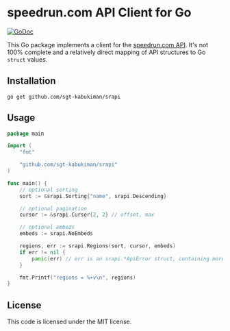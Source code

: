 speedrun.com API Client for Go
==============================
[![GoDoc](https://godoc.org/github.com/sgt-kabukiman/srapi?status.svg)](https://godoc.org/github.com/sgt-kabukiman/srapi)

This Go package implements a client for the
[speedrun.com API](https://github.com/speedruncom/api). It's not 100% complete
and a relatively direct mapping of API structures to Go ``struct`` values.

Installation
------------

```
go get github.com/sgt-kabukiman/srapi
```

Usage
-----

```go
package main

import (
	"fmt"

	"github.com/sgt-kabukiman/srapi"
)

func main() {
	// optional sorting
	sort := &srapi.Sorting{"name", srapi.Descending}

	// optional pagination
	cursor := &srapi.Cursor{2, 2} // offset, max

	// optional embeds
	embeds := srapi.NoEmbeds

	regions, err := srapi.Regions(sort, cursor, embeds)
	if err != nil {
		panic(err) // err is an srapi.*ApiError struct, containing more information
	}

	fmt.Printf("regions = %+v\n", regions)
}
```

License
-------

This code is licensed under the MIT license.
